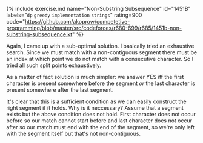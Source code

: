 {% include exercise.md name="Non-Substring Subsequence" id="1451B" labels="`dp` `greedy` `implementation` `strings`" rating=900
   code="https://github.com/akoprow/competetive-programming/blob/master/src/codeforces/r680-699/r685/1451b-non-substring-subsequence.kt" %}

Again, I came up with a sub-optimal solution.  I basically tried an exhaustive search.  Since we must match with a non-contiguous segment there must be an index at which point we do not match with a consecutive character.  So I tried all such split points exhaustively.

As a matter of fact solution is much simpler: we answer YES iff the first character is present somewhere before the segment _or_ the last character is present somewhere after the last segment.

It's clear that this is a sufficient condition as we can easily construct the right segment if it holds.  Why is it neccessary?  Assume that a segment exists but the above condition does not hold. First character does not occur before so our match cannot start before and last character does not occur after so our match must end with the end of the segment, so we're only left with the segment itself but that's not non-contiguous.
